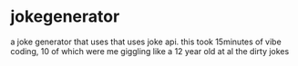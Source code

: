 # jokegenerator
a joke generator that uses that uses joke api. this took 15minutes of vibe coding, 10 of which were me giggling like a 12 year old at al the dirty jokes 
